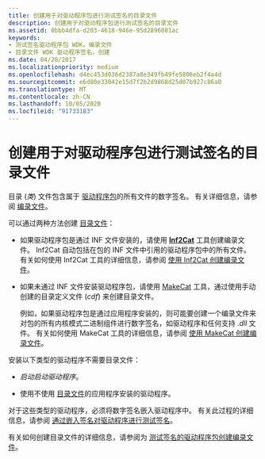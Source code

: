 ```yaml
---
title: 创建用于对驱动程序包进行测试签名的目录文件
description: 创建用于对驱动程序包进行测试签名的目录文件
ms.assetid: 0bbb4dfa-d203-4618-946e-95d2896081ac
keywords:
- 测试签名驱动程序包 WDK，编录文件
- 目录文件 WDK 驱动程序签名，创建
ms.date: 04/20/2017
ms.localizationpriority: medium
ms.openlocfilehash: d4ec453d036d2387a8e349fb49fe5806eb2f4a4d
ms.sourcegitcommit: e6d80e33042e15d7f2b2d9868d25d07b927c86a0
ms.translationtype: MT
ms.contentlocale: zh-CN
ms.lasthandoff: 10/05/2020
ms.locfileid: "91733183"
---
```

# <a name="creating-a-catalog-file-for-test-signing-a-driver-package"></a>创建用于对驱动程序包进行测试签名的目录文件


目录 (*类*) 文件包含属于 [驱动程序包](driver-packages.md)的所有文件的数字签名。 有关详细信息，请参阅 [编录文件](catalog-files.md)。

可以通过两种方法创建 [目录文件](catalog-files.md)：

-   如果驱动程序包是通过 INF 文件安装的，请使用 [**Inf2Cat**](../devtest/inf2cat.md) 工具创建编录文件。 Inf2Cat 自动包括在包的 INF 文件中引用的驱动程序包中的所有文件。 有关如何使用 Inf2Cat 工具的详细信息，请参阅 [使用 Inf2Cat 创建编录文件](using-inf2cat-to-create-a-catalog-file.md)。

-   如果未通过 INF 文件安装驱动程序包，请使用 [MakeCat](/windows/win32/seccrypto/makecat) 工具，通过使用手动创建的目录定义文件 (*cdf*) 来创建目录文件。

    例如，如果驱动程序包是通过应用程序安装的，则可能要创建一个编录文件来对包的所有内核模式二进制组件进行数字签名，如驱动程序和任何支持 *.dll* 文件。 有关如何使用 MakeCat 工具的详细信息，请参阅 [使用 MakeCat 创建编录文件](using-makecat-to-create-a-catalog-file.md)。

安装以下类型的驱动程序不需要目录文件：

-   *启动启动驱动程序*。

-   使用不使用 [目录文件](catalog-files.md)的应用程序安装的驱动程序。

对于这些类型的驱动程序，必须将数字签名嵌入驱动程序中。 有关此过程的详细信息，请参阅 [通过嵌入签名对驱动程序进行测试签名](test-signing-a-driver-through-an-embedded-signature.md)。

有关如何创建目录文件的详细信息，请参阅为 [测试签名的驱动程序包创建编录文件](creating-a-catalog-file-for-a-test-signed-driver-package.md)。

